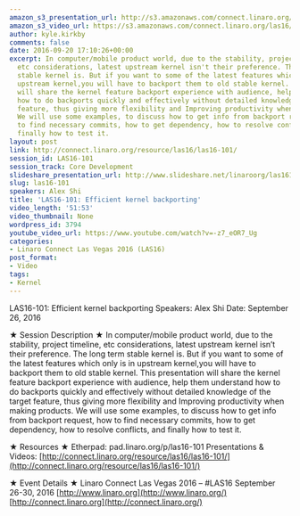 ```yaml
---
amazon_s3_presentation_url: http://s3.amazonaws.com/connect.linaro.org/las16/Presentations/Monday/LAS16-101%20-%20Efficient_kernel_backporting.pdf
amazon_s3_video_url: https://s3.amazonaws.com/connect.linaro.org/las16/Videos/Monday/LAS16-101%20Efficient%20kernel%20Backporting.mp4
author: kyle.kirkby
comments: false
date: 2016-09-20 17:10:26+00:00
excerpt: In computer/mobile product world, due to the stability, project timeline,
  etc considerations, latest upstream kernel isn't their preference. The long term
  stable kernel is. But if you want to some of the latest features which only is in
  upstream kernel,you will have to backport them to old stable kernel. This presentation
  will share the kernel feature backport experience with audience, help them understand
  how to do backports quickly and effectively without detailed knowledge of the target
  feature, thus giving more flexibility and Improving productivity when making products.
  We will use some examples, to discuss how to get info from backport request, how
  to find necessary commits, how to get dependency, how to resolve conflicts, and
  finally how to test it.
layout: post
link: http://connect.linaro.org/resource/las16/las16-101/
session_id: LAS16-101
session_track: Core Development
slideshare_presentation_url: http://www.slideshare.net/linaroorg/las16101-efficient-kernel-backporting
slug: las16-101
speakers: Alex Shi
title: 'LAS16-101: Efficient kernel backporting'
video_length: '51:53'
video_thumbnail: None
wordpress_id: 3794
youtube_video_url: https://www.youtube.com/watch?v=-z7_eOR7_Ug
categories:
- Linaro Connect Las Vegas 2016 (LAS16)
post_format:
- Video
tags:
- Kernel
---
```


LAS16-101: Efficient kernel backporting
Speakers: Alex Shi
Date: September 26, 2016

★ Session Description ★
In computer/mobile product world, due to the stability, project timeline, etc considerations, latest upstream kernel isn’t their preference. The long term stable kernel is. But if you want to some of the latest features which only is in upstream kernel,you will have to backport them to old stable kernel. This presentation will share the kernel feature backport experience with audience, help them understand how to do backports quickly and effectively without detailed knowledge of the target feature, thus giving more flexibility and Improving productivity when making products. We will use some examples, to discuss how to get info from backport request, how to find necessary commits, how to get dependency, how to resolve conflicts, and finally how to test it.

★ Resources ★
Etherpad: pad.linaro.org/p/las16-101
Presentations & Videos: [http://connect.linaro.org/resource/las16/las16-101/](http://connect.linaro.org/resource/las16/las16-101/)

★ Event Details ★
Linaro Connect Las Vegas 2016 – #LAS16
September 26-30, 2016
[http://www.linaro.org](http://www.linaro.org/)
[http://connect.linaro.org](http://connect.linaro.org/)
